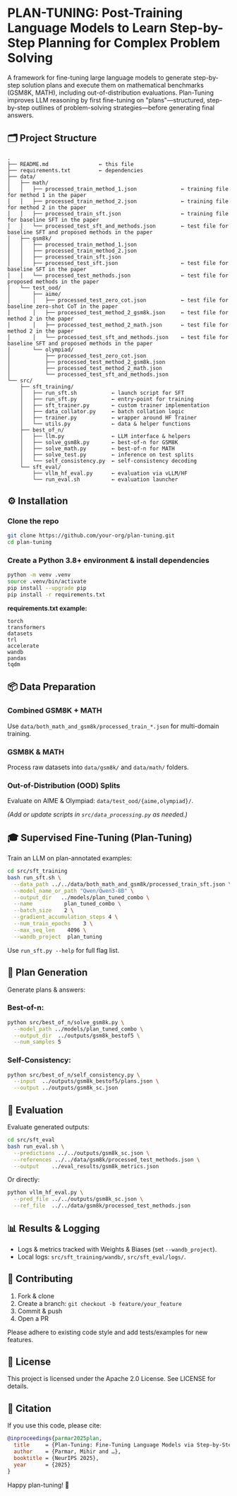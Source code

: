 # PLAN-TUNING: Post-Training Language Models to Learn Step-by-Step Planning for Complex Problem Solving

A framework for fine-tuning large language models to generate step-by-step solution plans and execute them on mathematical benchmarks (GSM8K, MATH), including out-of-distribution evaluations. Plan-Tuning improves LLM reasoning by first fine-tuning on "plans"—structured, step-by-step outlines of problem-solving strategies—before generating final answers.

## 🗂 Project Structure

```
.
├── README.md                ← this file
├── requirements.txt         ← dependencies
├── data/
│   ├── math/
│   │   ├── processed_train_method_1.json              ← training file for method 1 in the paper
│   │   ├── processed_train_method_2.json              ← training file for method 2 in the paper
│   │   ├── processed_train_sft.json                   ← training file for baseline SFT in the paper
│   │   └── processed_test_sft_and_methods.json        ← test file for baseline SFT and proposed methods in the paper
│   ├── gsm8k/
│   │   ├── processed_train_method_1.json
│   │   ├── processed_train_method_2.json
│   │   ├── processed_train_sft.json
│   │   ├── processed_test_sft.json                    ← test file for baseline SFT in the paper
│   │   └── processed_test_methods.json                ← test file for proposed methods in the paper
│   └── test_ood/
│       ├── aime/
│       │   ├── processed_test_zero_cot.json           ← test file for baseline zero-shot CoT in the paper
│       │   ├── processed_test_method_2_gsm8k.json     ← test file for method 2 in the paper
│       │   ├── processed_test_method_2_math.json      ← test file for method 2 in the paper
│       │   └── processed_test_sft_and_methods.json    ← test file for baseline SFT and proposed methods in the paper
│       └── olympiad/
│           ├── processed_test_zero_cot.json
│           ├── processed_test_method_2_gsm8k.json
│           ├── processed_test_method_2_math.json
│           └── processed_test_sft_and_methods.json
└── src/
    ├── sft_training/
    │   ├── run_sft.sh           ← launch script for SFT
    │   ├── run_sft.py           ← entry-point for training
    │   ├── sft_trainer.py       ← custom trainer implementation
    │   ├── data_collator.py     ← batch collation logic
    │   ├── trainer.py           ← wrapper around HF Trainer
    │   └── utils.py             ← data & helper functions
    ├── best_of_n/
    │   ├── llm.py               ← LLM interface & helpers
    │   ├── solve_gsm8k.py       ← best-of-n for GSM8K
    │   ├── solve_math.py        ← best-of-n for MATH
    │   ├── solve_test.py        ← inference on test splits
    │   └── self_consistency.py  ← self-consistency decoding
    └── sft_eval/
        ├── vllm_hf_eval.py      ← evaluation via vLLM/HF
        └── run_eval.sh          ← evaluation launcher
```

## ⚙️ Installation

### Clone the repo

```bash
git clone https://github.com/your-org/plan-tuning.git
cd plan-tuning
```

### Create a Python 3.8+ environment & install dependencies

```bash
python -m venv .venv
source .venv/bin/activate
pip install --upgrade pip
pip install -r requirements.txt
```

**requirements.txt example:**

```
torch
transformers
datasets
trl
accelerate
wandb
pandas
tqdm
```

## 📦 Data Preparation

### Combined GSM8K + MATH

Use `data/both_math_and_gsm8k/processed_train_*.json` for multi-domain training.

### GSM8K & MATH

Process raw datasets into `data/gsm8k/` and `data/math/` folders.

### Out-of-Distribution (OOD) Splits

Evaluate on AIME & Olympiad: `data/test_ood/{aime,olympiad}/`.

*(Add or update scripts in `src/data_processing.py` as needed.)*

## 🎓 Supervised Fine-Tuning (Plan-Tuning)

Train an LLM on plan-annotated examples:

```bash
cd src/sft_training
bash run_sft.sh \
  --data_path ../../data/both_math_and_gsm8k/processed_train_sft.json \
  --model_name_or_path "Qwen/Qwen3-8B" \
  --output_dir   ../models/plan_tuned_combo \
  --name          plan_tuned_combo \
  --batch_size    2 \
  --gradient_accumulation_steps 4 \
  --num_train_epochs    3 \
  --max_seq_len    4096 \
  --wandb_project  plan_tuning
```

Use `run_sft.py --help` for full flag list.

## 📝 Plan Generation

Generate plans & answers:

### Best-of-n:

```bash
python src/best_of_n/solve_gsm8k.py \
  --model_path ../models/plan_tuned_combo \
  --output_dir  ../outputs/gsm8k_bestof5 \
  --num_samples 5
```

### Self-Consistency:

```bash
python src/best_of_n/self_consistency.py \
  --input  ../outputs/gsm8k_bestof5/plans.json \
  --output ../outputs/gsm8k_sc.json
```

## 🧮 Evaluation

Evaluate generated outputs:

```bash
cd src/sft_eval
bash run_eval.sh \
  --predictions ../../outputs/gsm8k_sc.json \
  --references ../../data/gsm8k/processed_test_methods.json \
  --output    ../eval_results/gsm8k_metrics.json
```

Or directly:

```bash
python vllm_hf_eval.py \
  --pred_file ../../outputs/gsm8k_sc.json \
  --ref_file  ../../data/gsm8k/processed_test_methods.json
```

## 📊 Results & Logging

- Logs & metrics tracked with Weights & Biases (set `--wandb_project`).
- Local logs: `src/sft_training/wandb/`, `src/sft_eval/logs/`.

## 🤝 Contributing

1. Fork & clone
2. Create a branch: `git checkout -b feature/your_feature`
3. Commit & push
4. Open a PR

Please adhere to existing code style and add tests/examples for new features.

## 📄 License

This project is licensed under the Apache 2.0 License. See LICENSE for details.

## 📖 Citation

If you use this code, please cite:

```bibtex
@inproceedings{parmar2025plan,
  title     = {Plan-Tuning: Fine-Tuning Language Models via Step-by-Step Planning},
  author    = {Parmar, Mihir and …},
  booktitle = {NeurIPS 2025},
  year      = {2025}
}
```

Happy plan-tuning! 🚀
